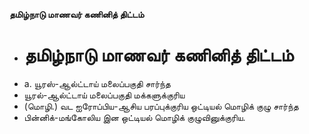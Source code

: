 **தமிழ்நாடு மாணவர் கணினித் திட்டம்**
- # தமிழ்நாடு மாணவர் கணினித் திட்டம்
- a. யூரஸ்-ஆல்ட்டாய் மலைப்பகுதி சார்ந்த
- யூரல்-ஆல்ட்டாய் மலைப்பகுதி மக்களுக்குரிய
- (மொழி.) வட ஐரோப்பிய-ஆசிய பரப்புக்குரிய ஒட்டியல் மொழிக் குழு சார்ந்த
-  பின்னிக்-மங்கோலிய  இன ஒட்டியல் மொழிக் குழுவினுக்குரிய.

